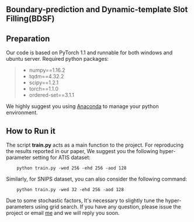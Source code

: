## Boundary-prediction and Dynamic-template Slot Filling(BDSF)

## Preparation

Our code is based on PyTorch 1.1 and runnable for both windows and ubuntu server. Required python packages:
    
> + numpy==1.16.2
> + tqdm==4.32.2
> + scipy==1.2.1
> + torch==1.1.0
> + ordered-set==3.1.1

We highly suggest you using [Anaconda](https://www.anaconda.com) to manage your python environment.

## How to Run it

The script **train.py** acts as a main function to the project. For reproducing the results reported in our
paper, We suggest you the following hyper-parameter setting for ATIS dataset:

        python train.py -wed 256 -ehd 256 -aod 128 

Similarly, for SNIPS dataset, you can also consider the following command: 

        python train.py -wed 32 -ehd 256 -aod 128

Due to some stochastic factors, It's necessary to slightly tune the hyper-parameters using grid search. If you have any question, please issue the project or email [me](yangmingli@ir.hit.edu.cn) and we will reply you soon.

